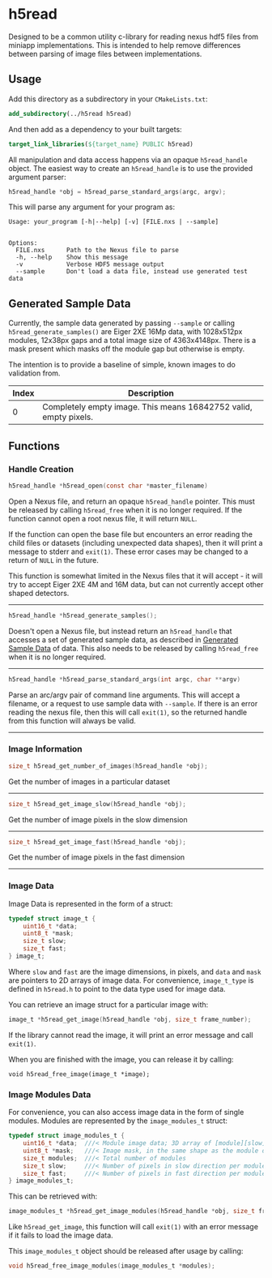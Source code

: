 # h5read

Designed to be a common utility c-library for reading nexus hdf5 files
from miniapp implementations. This is intended to help remove differences
between parsing of image files between implementations.

## Usage

Add this directory as a subdirectory in your `CMakeLists.txt`:
```cmake
add_subdirectory(../h5read h5read)
```
And then add as a dependency to your built targets:
```cmake
target_link_libraries(${target_name} PUBLIC h5read)
```
All manipulation and data access happens via an opaque `h5read_handle` object.
The easiest way to create an `h5read_handle` is to use the provided argument
parser:
```c
h5read_handle *obj = h5read_parse_standard_args(argc, argv);
```
This will parse any argument for your program as:
```
Usage: your_program [-h|--help] [-v] [FILE.nxs | --sample]


Options:
  FILE.nxs      Path to the Nexus file to parse
  -h, --help    Show this message
  -v            Verbose HDF5 message output
  --sample      Don't load a data file, instead use generated test data
```

## Generated Sample Data

Currently, the sample data generated by passing `--sample` or calling
`h5read_generate_samples()` are Eiger 2XE 16Mp data, with 1028x512px modules,
12x38px gaps and a total image size of 4363x4148px. There is a mask present
which masks off the module gap but otherwise is empty.

The intention is to provide a baseline of simple, known images to do validation
from.

| Index | Description                                                      |
|-------|------------------------------------------------------------------|
| 0     | Completely empty image. This means 16842752 valid, empty pixels. |

## Functions

### Handle Creation

```c
h5read_handle *h5read_open(const char *master_filename)
```
Open a Nexus file, and return an opaque `h5read_handle` pointer. This must be
released by calling `h5read_free` when it is no longer required. If the
function cannot open a root nexus file, it will return `NULL`.

If the function can open the base file but encounters an error reading the
child files or datasets (including unexpected data shapes), then it will print
a message to stderr and `exit(1)`. These error cases may be changed to a return
of `NULL` in the future.

This function is somewhat limited in the Nexus files that it will accept - it
will try to accept Eiger 2XE 4M and 16M data, but can not currently accept
other shaped detectors.

---


```c
h5read_handle *h5read_generate_samples();
```
Doesn't open a Nexus file, but instead return an `h5read_handle` that accesses
a set of generated sample data, as described in [Generated Sample
Data](#generated-sample-data) of data. This also needs to be released by
calling `h5read_free` when it is no longer required.

---

```c
h5read_handle *h5read_parse_standard_args(int argc, char **argv)
```
Parse an arc/argv pair of command line arguments. This will accept a filename,
or a request to use sample data with ``--sample``. If there is an error reading
the nexus file, then this will call `exit(1)`, so the returned handle from this
function will always be valid.

---

### Image Information

```c
size_t h5read_get_number_of_images(h5read_handle *obj);
```
Get the number of images in a particular dataset

---


```c
size_t h5read_get_image_slow(h5read_handle *obj);
```
Get the number of image pixels in the slow dimension

---


```c
size_t h5read_get_image_fast(h5read_handle *obj);
```
Get the number of image pixels in the fast dimension

---

### Image Data

Image Data is represented in the form of a struct:
```c
typedef struct image_t {
    uint16_t *data;
    uint8_t *mask;
    size_t slow;
    size_t fast;
} image_t;
```
Where ``slow`` and ``fast`` are the image dimensions, in pixels, and ``data``
and ``mask`` are pointers to 2D arrays of image data. For convenience,
`image_t_type` is defined in ``h5read.h`` to point to the data type used for
image data.

You can retrieve an image struct for a particular image with:
```c
image_t *h5read_get_image(h5read_handle *obj, size_t frame_number);
```
If the library cannot read the image, it will print an error message and
call `exit(1)`.

When you are finished with the image, you can release it by calling:
```
void h5read_free_image(image_t *image);
```

### Image Modules Data

For convenience, you can also access image data in the form of single modules.
Modules are represented by the `image_modules_t` struct:

```c
typedef struct image_modules_t {
    uint16_t *data;  ///< Module image data; 3D array of [module][slow][fast]
    uint8_t *mask;   ///< Image mask, in the same shape as the module data
    size_t modules;  ///< Total number of modules
    size_t slow;     ///< Number of pixels in slow direction per module
    size_t fast;     ///< Number of pixels in fast direction per module
} image_modules_t;

```
This can be retrieved with:
```c
image_modules_t *h5read_get_image_modules(h5read_handle *obj, size_t frame_number);
```
Like `h5read_get_image`, this function will call `exit(1)` with an error
message if it fails to load the image data.

This `image_modules_t` object should be released after usage by calling:
```c
void h5read_free_image_modules(image_modules_t *modules);
```
